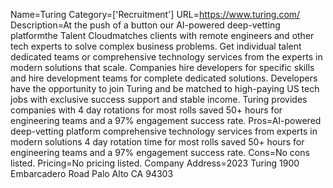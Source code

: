 Name=Turing
Category=['Recruitment']
URL=https://www.turing.com/
Description=At the push of a button our AI-powered deep-vetting platformthe Talent Cloudmatches clients with remote engineers and other tech experts to solve complex business problems. Get individual talent dedicated teams or comprehensive technology services from the experts in modern solutions that scale. Companies hire developers for specific skills and hire development teams for complete dedicated solutions. Developers have the opportunity to join Turing and be matched to high-paying US tech jobs with exclusive success support and stable income. Turing provides companies with 4 day rotations for most rolls saved 50+ hours for engineering teams and a 97% engagement success rate.
Pros=AI-powered deep-vetting platform comprehensive technology services from experts in modern solutions 4 day rotation time for most rolls saved 50+ hours for engineering teams and a 97% engagement success rate.
Cons=No cons listed.
Pricing=No pricing listed.
Company Address=2023 Turing 1900 Embarcadero Road Palo Alto CA 94303
